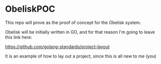 # ObeliskPOC

This repo will prove as the proof of concept for the Obelisk system.

Obelisk will be initially written in GO, and for that reason I'm going to leave this link here: 

https://github.com/golang-standards/project-layout

It is an example of how to lay out a project, since this is all new to me (you) 

